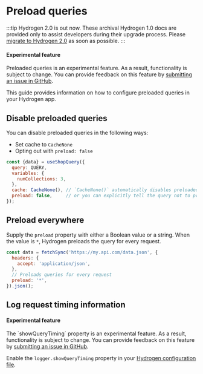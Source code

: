 # Preload queries


:::tip
Hydrogen 2.0 is out now. These archival Hydrogen 1.0 docs are provided only to assist developers during their upgrade process. Please [migrate to Hydrogen 2.0](https://shopify.dev/docs/custom-storefronts/hydrogen/migrate-hydrogen-remix) as soon as possible.
:::



<aside class="note beta">
<h4>Experimental feature</h4>

<p>Preloaded queries is an experimental feature. As a result, functionality is subject to change. You can provide feedback on this feature by <a href="https://github.com/Shopify/hydrogen/issues">submitting an issue in GitHub</a>.</p>

</aside>

This guide provides information on how to configure preloaded queries in your Hydrogen app.

## Disable preloaded queries

You can disable preloaded queries in the following ways:

- Set cache to `CacheNone`
- Opting out with `preload: false`

```js
const {data} = useShopQuery({
  query: QUERY,
  variables: {
    numCollections: 3,
  },
  cache: CacheNone(), // `CacheNone()` automatically disables preloaded queries
  preload: false,     // or you can explicitly tell the query not to preload
});
```



## Preload everywhere

Supply the `preload` property with either a Boolean value or a string. When the value is `*`, Hydrogen preloads the query for every request.

```js
const data = fetchSync('https://my.api.com/data.json', {
  headers: {
    accept: 'application/json',
  },
  // Preloads queries for every request
  preload: '*',
}).json();
```



## Log request timing information

<aside class="note beta">
<h4>Experimental feature</h4>

<p>The `showQueryTiming` property is an experimental feature. As a result, functionality is subject to change. You can provide feedback on this feature by <a href="https://github.com/Shopify/hydrogen/issues">submitting an issue in GitHub</a>.</p>

</aside>

Enable the `logger.showQueryTiming` property in your [Hydrogen configuration file](/tutorials/configuration/index.md#logger).
